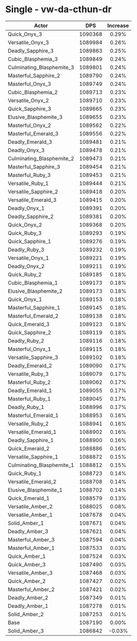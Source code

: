 # Single - vw-da-cthun-dr
| Actor | DPS | Increase |
|---|:---:|:---:|
|Quick_Onyx_3|1090368|0.29%|
|Versatile_Onyx_3|1089984|0.26%|
|Deadly_Sapphire_3|1089863|0.25%|
|Cubic_Blasphemia_3|1089849|0.24%|
|Culminating_Blasphemite_3|1089801|0.24%|
|Masterful_Sapphire_2|1089790|0.24%|
|Masterful_Onyx_3|1089749|0.24%|
|Cubic_Blasphemia_2|1089713|0.23%|
|Versatile_Onyx_2|1089710|0.23%|
|Quick_Sapphire_3|1089665|0.23%|
|Elusive_Blasphemite_3|1089655|0.23%|
|Masterful_Onyx_2|1089562|0.22%|
|Masterful_Emerald_3|1089556|0.22%|
|Deadly_Emerald_3|1089481|0.21%|
|Deadly_Onyx_3|1089478|0.21%|
|Culminating_Blasphemite_2|1089473|0.21%|
|Masterful_Sapphire_3|1089454|0.21%|
|Masterful_Ruby_3|1089453|0.21%|
|Versatile_Ruby_1|1089444|0.21%|
|Versatile_Sapphire_2|1089418|0.20%|
|Versatile_Emerald_3|1089415|0.20%|
|Deadly_Onyx_1|1089391|0.20%|
|Deadly_Sapphire_2|1089381|0.20%|
|Quick_Onyx_2|1089368|0.20%|
|Quick_Ruby_3|1089293|0.19%|
|Quick_Sapphire_1|1089276|0.19%|
|Deadly_Ruby_3|1089232|0.19%|
|Versatile_Onyx_1|1089221|0.19%|
|Deadly_Onyx_2|1089211|0.19%|
|Quick_Ruby_2|1089185|0.18%|
|Cubic_Blasphemia_1|1089173|0.18%|
|Elusive_Blasphemite_2|1089173|0.18%|
|Quick_Onyx_1|1089153|0.18%|
|Masterful_Sapphire_1|1089145|0.18%|
|Masterful_Emerald_2|1089138|0.18%|
|Quick_Emerald_3|1089123|0.18%|
|Quick_Sapphire_2|1089119|0.18%|
|Deadly_Ruby_2|1089116|0.18%|
|Masterful_Onyx_1|1089115|0.18%|
|Versatile_Sapphire_3|1089102|0.18%|
|Deadly_Emerald_2|1089090|0.17%|
|Versatile_Ruby_3|1089079|0.17%|
|Masterful_Ruby_2|1089062|0.17%|
|Deadly_Emerald_1|1089055|0.17%|
|Masterful_Ruby_1|1089045|0.17%|
|Deadly_Ruby_1|1088996|0.17%|
|Masterful_Emerald_1|1088953|0.16%|
|Versatile_Ruby_2|1088941|0.16%|
|Versatile_Emerald_1|1088902|0.16%|
|Deadly_Sapphire_1|1088900|0.16%|
|Quick_Emerald_2|1088886|0.16%|
|Versatile_Sapphire_1|1088872|0.15%|
|Culminating_Blasphemite_1|1088812|0.15%|
|Quick_Ruby_1|1088723|0.14%|
|Versatile_Emerald_2|1088708|0.14%|
|Elusive_Blasphemite_1|1088702|0.14%|
|Quick_Emerald_1|1088579|0.13%|
|Versatile_Amber_2|1088025|0.08%|
|Versatile_Amber_1|1087678|0.04%|
|Solid_Amber_1|1087671|0.04%|
|Deadly_Amber_3|1087621|0.04%|
|Masterful_Amber_3|1087594|0.04%|
|Masterful_Amber_1|1087533|0.03%|
|Quick_Amber_1|1087524|0.03%|
|Quick_Amber_3|1087490|0.03%|
|Versatile_Amber_3|1087468|0.03%|
|Quick_Amber_2|1087427|0.02%|
|Masterful_Amber_2|1087421|0.02%|
|Deadly_Amber_2|1087349|0.01%|
|Deadly_Amber_1|1087278|0.01%|
|Solid_Amber_2|1087253|0.01%|
|Base|1087190|0.00%|
|Solid_Amber_3|1086842|-0.03%|
